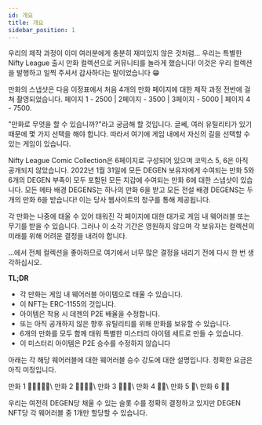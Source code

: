 ```yaml
---
id: 개요
title: 개요
sidebar_position: 1
---
```


우리의 제작 과정이 이미 여러분에게 충분히 재미있지 않은 것처럼... 우리는 특별한 Nifty League 출시 만화 컬렉션으로 커뮤니티를 놀라게 했습니다! 이것은 우리 컬렉션을 발행하고 일찍 주셔서 감사하다는 말이었습니다 😁

만화의 스냅샷은 다음 이정표에서 처음 4개의 만화 페이지에 대한 제작 과정 전반에 걸쳐 촬영되었습니다. 페이지 1 - 2500 | 2페이지 - 3500 | 3페이지 - 5000 | 페이지 4 - 7500.

"만화로 무엇을 할 수 있습니까?"라고 궁금해 할 것입니다. 글쎄, 여러 유틸리티가 있기 때문에 몇 가지 선택을 해야 합니다. 따라서 여기에 게임 내에서 자신의 길을 선택할 수 있는 게임이 있습니다.

Nifty League Comic Collection은 6페이지로 구성되어 있으며 코믹스 5, 6은 아직 공개되지 않았습니다. 2022년 1월 31일에 모든 DEGEN 보유자에게 수여되는 만화 5와 6개의 DEGEN 부족이 모두 포함된 모든 지갑에 수여되는 만화 6에 대한 스냅샷이 있습니다. 모든 메타 배경 DEGENS는 하나의 만화 6을 받고 모든 전설 배경 DEGENS는 두 개의 만화 6을 받습니다! 이는 당사 웹사이트의 청구를 통해 제공됩니다.

각 만화는 나중에 태울 수 있어 태워진 각 페이지에 대한 대가로 게임 내 웨어러블 또는 무기를 받을 수 있습니다. 그러나 이 소각 기간은 영원하지 않으며 각 보유자는 컬렉션의 미래를 위해 어려운 결정을 내려야 합니다.

…에서 전체 컬렉션을 좋아하므로 여기에서 너무 많은 결정을 내리기 전에 다시 한 번 생각하십시오.

**TL;DR**

- 각 만화는 게임 내 웨어러블 아이템으로 태울 수 있습니다.
- 이 NFT는 ERC-1155의 것입니다.
- 아이템은 착용 시 데젠의 P2E 배율을 수정합니다.
- 또는 아직 공개하지 않은 향후 유틸리티를 위해 만화를 보유할 수 있습니다.
- 6개의 만화를 모두 함께 태워 특별한 미스터리 아이템 세트로 만들 수 있습니다.
- 이 미스터리 아이템은 P2E 승수를 수정하지 않습니다

아래는 각 해당 웨어러블에 대한 웨어러블 승수 강도에 대한 설명입니다. 정확한 요금은 아직 미정입니다.

만화 1 💪💪💪💪💪\ 만화 2 💪💪💪💪\ 만화 3 💪💪💪\ 만화 4 💪💪\ 만화 5 💪\ 만화 6 💪💪


우리는 여전히 DEGEN당 채울 수 있는 슬롯 수를 정확히 결정하고 있지만 DEGEN NFT당 각 웨어러블 중 1개만 할당할 수 있습니다. 
